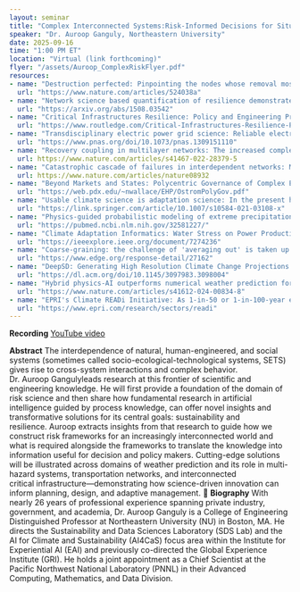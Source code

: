 ```yaml
---
layout: seminar
title: "Complex Interconnected Systems:Risk-Informed Decisions for Situations of Compound Extremes"
speaker: "Dr. Auroop Ganguly, Northeastern University"
date: 2025-09-16
time: "1:00 PM ET"
location: "Virtual (link forthcoming)"
flyer: "/assets/Auroop_ComplexRiskFlyer.pdf"
resources:
- name: "Destruction perfected: Pinpointing the nodes whose removal most effectively disrupts a network has become a lot easier with the development of an efficient algorithm. Potential applications might include cybersecurity and disease control."
  url: "https://www.nature.com/articles/524038a"
- name: "Network science based quantification of resilience demonstrated on the Indian Railways Network: The structure, interdependence, and fragility of systems ranging from power grids and transportation to ecology, climate, biology and even human communities and the Internet, have been examined through network science. While the response to perturbations has been quantified, recovery strategies for perturbed networks have usually been either discussed conceptually or through anecdotal case studies. Here we develop a network science-based quantitative methods framework for measuring, comparing and interpreting hazard responses and as well as recovery strategies."
  url: "https://arxiv.org/abs/1508.03542"
- name: "Critical Infrastructures Resilience: Policy and Engineering Principles (a first book on the analysis of interconnected infrastructure resilience)"
  url: "https://www.routledge.com/Critical-Infrastructures-Resilience-Policy-and-Engineering-Principles/Ganguly-Bhatia-Flynn/p/book/9781032241883?srsltid=AfmBOoqhpqKjDKkHPnP-3Se2H5WebggTn_BQ9_5I5BrAGpqWNO0Y0Wv_"
- name: "Transdisciplinary electric power grid science: Reliable electricity provides more than convenience; it fuels economies, governments, health care, education, and poverty reduction. As populations shift to cities and consume more energy, confronting the multifaceted challenges to reliable electricity becomes paramount."
  url: "https://www.pnas.org/doi/10.1073/pnas.1309151110"
- name: "Recovery coupling in multilayer networks: The increased complexity of infrastructure systems has resulted in critical interdependencies between multiple networks—communication systems require electricity, while the normal functioning of the power grid relies on communication systems. These interdependencies have inspired an extensive literature on coupled multilayer networks, assuming a hard interdependence, where a component failure in one network causes failures in the other network, resulting in a cascade of failures across multiple systems. While empirical evidence of such hard failures is limited, the repair and recovery of a network requires resources typically supplied by other networks, resulting in documented interdependencies induced by the recovery process. (the interconnection between transportation system and power grid has begun to be quantified in terms of resiliency)"
  url: https://www.nature.com/articles/s41467-022-28379-5
- name: "Catastrophic cascade of failures in interdependent networks: Modern systems are coupled together and therefore should be modelled as interdependent networks. A fundamental property of interdependent networks is that failure of nodes in one network may lead to failure of dependent nodes in other networks."
  url: https://www.nature.com/articles/nature08932
- name: "Beyond Markets and States: Polycentric Governance of Complex Economic Systems: Contemporary research on the outcomes of diverse institutional arrangements for governing common-pool resources (CPRs) and public goods at multiple scales builds on classical economic theory while developing new theory to explain phenomena that do not fit in a dichotomous world of `the market' and `the state.'"
  url: "https://web.pdx.edu/~nwallace/EHP/OstromPolyGov.pdf"
- name: "Usable climate science is adaptation science: In the present historical moment, the only climate science that is truly usable is that which is oriented towards adaptation, because current policies and politics are so far from what would be needed to avert dangerous climate change that scientific uncertainty is not a limiting factor on mitigation."
  url: "https://link.springer.com/article/10.1007/s10584-021-03108-x"
- name: "Physics-guided probabilistic modeling of extreme precipitation under climate change: Earth System Models (ESMs) are the state of the art for projecting the effects of climate change. However, longstanding uncertainties in their ability to simulate regional and local precipitation extremes and related processes inhibit decision making. Existing state-of-the art approaches for uncertainty quantification use Bayesian methods to weight ESMs based on a balance of historical skills and future consensus. Here we propose an empirical Bayesian model that extends an existing skill and consensus based weighting framework and examine the hypothesis that nontrivial, physics-guided measures of ESM skill can help produce reliable probabilistic characterization of climate extremes."
  url: "https://pubmed.ncbi.nlm.nih.gov/32581227/"
- name: "Climate Adaptation Informatics: Water Stress on Power Production: Resilience to nonstationarity and deep uncertainty is a prerequisite to water security. Stakeholder planning horizons typically extend to about 30 years in water quantity or quality management, flood or drought hazard resilience, or the water-energy-food-ecosystems nexus. Projections of stressors, such as population, land use, stability assumptions of technologies, infrastructures, and organizations, are relatively more credible at the nearer term. However, compared to longer lead times of mid- to end-century and beyond, climate adaptation challenges are more acute."
  url: "https://ieeexplore.ieee.org/document/7274236"
- name: "Coarse-graining: the challenge of 'averaging out' is taken up by the complexity science community often with the language of `coarse-graining'"
  url: "https://www.edge.org/response-detail/27162"
- name: "DeepSD: Generating High Resolution Climate Change Projections through Single Image Super-Resolution: The impacts of climate change are felt by most critical systems, such as infrastructure, ecological systems, and power-plants. However, contemporary Earth System Models (ESM) are run at spatial resolutions too coarse for assessing effects this localized. Local scale projections can be obtained using statistical downscaling, a technique which uses historical climate observations to learn a low-resolution to high-resolution mapping. Depending on statistical modeling choices, downscaled projections have been shown to vary significantly terms of accuracy and reliability. The spatio-temporal nature of the climate system motivates the adaptation of super-resolution image processing techniques to statistical downscaling."
  url: "https://dl.acm.org/doi/10.1145/3097983.3098004"
- name: "Hybrid physics-AI outperforms numerical weather prediction for extreme precipitation nowcasting: Precipitation nowcasting, which is critical for flood emergency and river management, has remained challenging for decades, although recent developments in deep generative modeling (DGM) suggest the possibility of improvements. River management centers, such as the Tennessee Valley Authority, have been using Numerical Weather Prediction (NWP) models for nowcasting, but they have been struggling with missed detections even from best-in-class NWP models. While decades of prior research achieved limited improvements beyond advection and localized evolution, recent attempts have shown progress from so-called physics-free machine learning (ML) methods, and even greater improvements from physics-embedded ML approaches. Developers of DGM for nowcasting have compared their approaches with optical flow (a variant of advection) and meteorologists’ judgment, but not with NWP models. Further, they have not conducted independent co-evaluations with water resources and river managers. Here we show that the state-of-the-art physics-embedded deep generative model, specifically NowcastNet, outperforms the High Resolution Rapid Refresh (HRRR) model, which is the latest generation of NWP, along with advection and persistence, especially for heavy precipitation events."
  url: "https://www.nature.com/articles/s41612-024-00834-8"
- name: "EPRI's Climate READi Initiative: As 1-in-50 or 1-in-100-year extreme events of the past increase in frequency, and society increasingly depends on electricity, EPRI is strengthening the power sector’s collective approach to managing climate risk to the power system. And as the economy electrifies and decarbonizes, energy grid reliability and resilience will be paramount. Energy companies, regulators, policymakers, and other industry stakeholders require science-based insights about the future power system and the environment in which it will operate to identify optimal adaptation and resilience investments. EPRI’s collaborative model will convene the global thought leaders and scientific researchers necessary to build an informed and consistent approach."
  url: "https://www.epri.com/research/sectors/readi"
---
```


**Recording**
[YouTube video](https://www.youtube.com/playlist?list=PLOop1avL3VJFLbnIyEKaC_Y_7_Fv7bWH4)

**Abstract**
The interdependence of natural, human-engineered, and social systems (sometimes called socio-ecological-technological systems, SETS) gives rise to cross-system interactions and complex behavior. Dr. Auroop Gangulyleads research at this frontier of scientific and engineering knowledge. He will first provide a foundation of the domain of risk science and then share how fundamental research in artificial intelligence guided by process knowledge, can offer novel insights and transformative solutions for its central goals: sustainability and resilience. Auroop extracts insights from that research to guide how we construct risk frameworks for an increasingly interconnected world and what is required alongside the frameworks to translate the knowledge into information useful for decision and policy makers. Cutting-edge solutions will be illustrated across domains of weather prediction and its role in multi-hazard systems, transportation networks, and interconnected critical infrastructure—demonstrating how science-driven innovation can inform planning, design, and adaptive management.

**Biography**
With nearly 26 years of professional experience spanning private industry, government, and academia, Dr. Auroop Ganguly is a College of Engineering Distinguished Professor at Northeastern University (NU) in Boston, MA. He directs the Sustainability and Data Sciences Laboratory (SDS Lab) and the AI for Climate and Sustainability (AI4CaS) focus area within the Institute for Experiential AI (EAI) and previously co-directed the Global Experience Institute (GRI). He holds a joint appointment as a Chief Scientist at the Pacific Northwest National Laboratory (PNNL) in their Advanced Computing, Mathematics, and Data Division.
